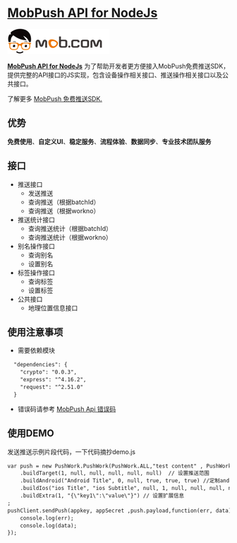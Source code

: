 # [MobPush API for NodeJs](http://wiki.mob.com/mobpush-rest-api-接口文档/)

![image](https://github.com/MOBX/MOB-SMS-WEBAPI/blob/master/doc/images/logo.png)

**[MobPush API for NodeJs](http://wiki.mob.com/mobpush-rest-api-接口文档/)** 
为了帮助开发者更方便接入MobPush免费推送SDK，提供完整的API接口的JS实现，包含设备操作相关接口、推送操作相关接口以及公共接口。

了解更多 [MobPush 免费推送SDK.](http://mobpush.mob.com)


## 优势

**免费使用**、**自定义UI**、**稳定服务**、**流程体验**、**数据同步**、**专业技术团队服务**

## 接口
* 推送接口
	* 发送推送
	* 查询推送（根据batchId）
	* 查询推送（根据workno）
* 推送统计接口
	* 查询推送统计（根据batchId）
	* 查询推送统计（根据workno）
* 别名操作接口
	* 查询别名
	* 设置别名
* 标签操作接口
	* 查询标签
	* 设置标签
* 公共接口
	* 地理位置信息接口	


 
## 使用注意事项
* 需要依赖模块
```xml
  "dependencies": {
    "crypto": "0.0.3",
    "express": "^4.16.2",
    "request": "^2.51.0"
  }
``` 
* 错误码请参考 
  [MobPush Api 错误码](http://wiki.mob.com/mobpush-rest-api-接口文档/#map-6)

## 使用DEMO 

发送推送示例片段代码，一下代码摘抄demo.js

```xml    
var push = new PushWork.PushWork(PushWork.ALL,"test content" , PushWork.notify) //初始化基础信息
    .buildTarget(1, null, null, null, null, null)  // 设置推送范围
    .buildAndroid("Android Title", 0, null, true, true, true) //定制android样式
    .buildIos("ios Title", "ios Subtitle", null, 1, null, null, null, null) //定制ios设置
    .buildExtra(1, "{\"key1\":\"value\"}") // 设置扩展信息
;
pushClient.sendPush(appkey, appSecret ,push.payload,function(err, data){
    console.log(err);
    console.log(data);
});
 
```